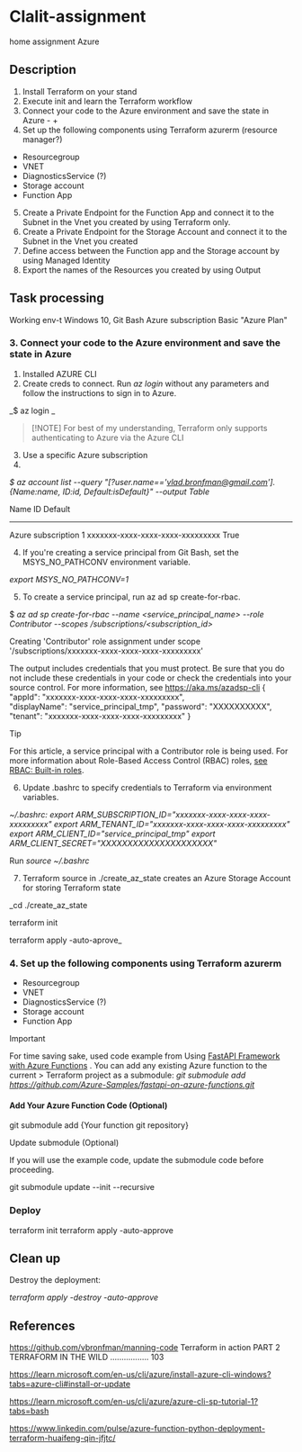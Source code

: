 # Clalit-assignment
home assignment Azure

## Description
1. Install Terraform on your stand 
2. Execute init and learn the Terraform workflow 
3. Connect your code to the Azure environment and save the state in Azure - +
4. Set up the following components using Terraform azurerm (resource manager?)
- Resourcegroup
 - VNET 
 - DiagnosticsService (?)
 - Storage account 
 - Function App 

5. Create a Private Endpoint for the Function App and connect it to the Subnet in the Vnet you created by using Terraform only.  
6. Create a Private Endpoint for the Storage Account and connect it to the Subnet in the Vnet you created 
7. Define access between the Function app and the Storage account by using Managed Identity 
8. Export the names of the Resources you created by using Output

## Task processing
Working env-t Windows 10, Git Bash 
Azure subscription Basic "Azure Plan"

### 3. Connect your code to the Azure environment and save the state in Azure

1. Installed  AZURE CLI 
2. Create creds to connect. Run _az login_ without any parameters and follow the instructions to sign in to Azure.
   
_$ az login _

> [!NOTE]  For best of my understanding, Terraform only supports authenticating to Azure via the Azure CLI 

3. Use a specific Azure subscription
4. 
_$ az account list --query "[?user.name=='vlad.bronfman@gmail.com'].{Name:name, ID:id, Default:isDefault}" --output Table_

Name              	ID                                	Default
--------------------  ------------------------------------  ---------
Azure subscription 1  xxxxxxx-xxxx-xxxx-xxxx-xxxxxxxxx  True

4. If you're creating a service principal from Git Bash, set the MSYS_NO_PATHCONV environment variable.

_export MSYS_NO_PATHCONV=1_
 
5. To create a service principal,  run az ad sp create-for-rbac.
   
$ _az ad sp create-for-rbac --name <service_principal_name> --role Contributor --scopes /subscriptions/<subscription_id>_

Creating 'Contributor' role assignment under scope '/subscriptions/xxxxxxx-xxxx-xxxx-xxxx-xxxxxxxxx'

The output includes credentials that you must protect. Be sure that you do not include these credentials in your code or check the credentials into your source control. For more information, see https://aka.ms/azadsp-cli
{
  "appId": "xxxxxxx-xxxx-xxxx-xxxx-xxxxxxxxx",  
  "displayName": "service_principal_tmp",
  "password": "XXXXXXXXXX",
  "tenant": "xxxxxxx-xxxx-xxxx-xxxx-xxxxxxxxx"
}

> [!TIP]
> For this article, a service principal with a Contributor role is being used. For more information about Role-Based Access Control (RBAC) roles, [see RBAC: Built-in roles](https://learn.microsoft.com/en-us/azure/active-directory/role-based-access-built-in-roles).

6. Update .bashrc to  specify credentials to Terraform via environment variables.

_~/.bashrc:
export ARM_SUBSCRIPTION_ID="xxxxxxx-xxxx-xxxx-xxxx-xxxxxxxxx"
export ARM_TENANT_ID="xxxxxxx-xxxx-xxxx-xxxx-xxxxxxxxx"
export ARM_CLIENT_ID="service_principal_tmp"
export ARM_CLIENT_SECRET="XXXXXXXXXXXXXXXXXXXXX"_

Run _source ~/.bashrc_

7. Terraform source in ./create_az_state creates an Azure Storage Account for storing Terraform state
   
_cd ./create_az_state

terraform init

terraform apply -auto-aprove_





### 4. Set up the following components using Terraform azurerm 
- Resourcegroup
- VNET 
- DiagnosticsService (?)
- Storage account 
- Function App

> [!IMPORTANT]  
> For time saving sake, used code example from Using [FastAPI Framework with Azure Functions](https://github.com/Azure-Samples/fastapi-on-azure-functions#using-fastapi-framework-with-azure-functions) . You can add any existing Azure function to the current > Terraform project as a submodule:
>  _git submodule add https://github.com/Azure-Samples/fastapi-on-azure-functions.git_

#### Add Your Azure Function Code (Optional)

git submodule add {Your function git repository}

Update submodule (Optional)

If you will use the example code, update the submodule code before proceeding.

git submodule update --init --recursive


### Deploy

terraform init
terraform apply -auto-approve


## Clean up

Destroy the deployment:

_terraform apply -destroy -auto-approve_


## References
https://github.com/vbronfman/manning-code Terraform in action  PART 2 TERRAFORM IN THE WILD ................. 103

https://learn.microsoft.com/en-us/cli/azure/install-azure-cli-windows?tabs=azure-cli#install-or-update 

https://learn.microsoft.com/en-us/cli/azure/azure-cli-sp-tutorial-1?tabs=bash

https://www.linkedin.com/pulse/azure-function-python-deployment-terraform-huaifeng-qin-jfjtc/



